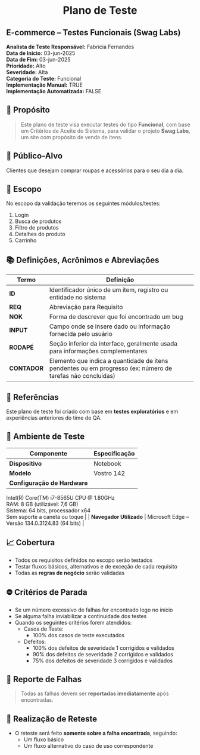<h1 align="center">Plano de Teste</h1>

## E-commerce – Testes Funcionais (Swag Labs)

**Analista de Teste Responsável:** Fabrícia Fernandes  
**Data de Início:** 03-jun-2025  
**Data de Fim:** 03-jun-2025  
**Prioridade:** Alto  
**Severidade:** Alta  
**Categoria do Teste:** Funcional  
**Implementação Manual:** TRUE  
**Implementação Automatizada:** FALSE 


## 🎯 Propósito

> Este plano de teste visa executar testes do tipo **Funcional**, com base em Critérios de Aceite do Sistema, para validar o projeto **Swag Labs**, um site com propósito de venda de itens.


## 👥 Público-Alvo

Clientes que desejam comprar roupas e acessórios para o seu dia a dia.


## 📌 Escopo

No escopo da validação teremos os seguintes módulos/testes:

1. Login  
2. Busca de produtos  
3. Filtro de produtos  
4. Detalhes do produto  
5. Carrinho  

## 📚 Definições, Acrônimos e Abreviações

| Termo     | Definição |
|-----------|----------|
| **ID**        | Identificador único de um item, registro ou entidade no sistema |
| **REQ**        | Abreviação para Requisito |
| **NOK**        | Forma de descrever que foi encontrado um bug|
| **INPUT**     | Campo onde se insere dado ou informação fornecida pelo usuário |
| **RODAPÉ**    | Seção inferior da interface, geralmente usada para informações complementares |
| **CONTADOR**  | Elemento que indica a quantidade de itens pendentes ou em progresso (ex: número de tarefas não concluídas) |

## 📖 Referências

Este plano de teste foi criado com base em **testes exploratórios** e em experiências anteriores do time de QA.

## 🧪 Ambiente de Teste

| Componente            | Especificação |
|-----------------------|---------------|
| **Dispositivo**       | Notebook |
| **Modelo**            | Vostro 142 |
| **Configuração de Hardware** |  
Intel(R) Core(TM) i7-8565U CPU @ 1.80GHz  
RAM: 8 GB (utilizável: 7,6 GB)  
Sistema: 64 bits, processador x64  
Sem suporte a caneta ou toque |
| **Navegador Utilizado** | Microsoft Edge – Versão 134.0.3124.83 (64 bits) |


## 📈 Cobertura

- Todos os requisitos definidos no escopo serão testados  
- Testar fluxos básicos, alternativos e de exceção de cada requisito
- Todas as **regras de negócio** serão validadas  


## ⛔ Critérios de Parada

- Se um número excessivo de falhas for encontrado logo no início  
- Se alguma falha inviabilizar a continuidade dos testes  
- Quando os seguintes critérios forem atendidos:
   - Casos de Teste:
        - 100% dos casos de teste executados
    - Defeitos:
        - 100% dos defeitos de severidade 1 corrigidos e validados
        - 90% dos defeitos de severidade 2 corrigidos e validados
        - 75% dos defeitos de severidade 3 corrigidos e validados

## 🐛 Reporte de Falhas

> Todas as falhas devem ser **reportadas imediatamente** após encontradas.


## 🔁 Realização de Reteste

- O reteste será feito **somente sobre a falha encontrada**, seguindo:
    - Um fluxo básico  
    - Um fluxo alternativo do caso de uso correspondente
